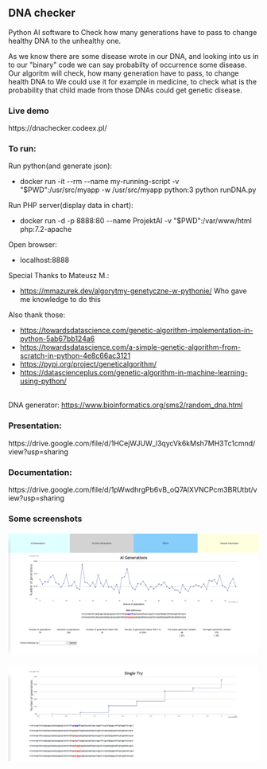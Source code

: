 <h2>DNA checker</h2>
Python AI software to Check how many generations have to pass to change healthy DNA to the unhealthy one.

<p> As we know there are some disease wrote in our DNA, and looking into us in to our "binary" code we can say probabilty of occurrence some disease. Our algoritm will check, how many generation have to pass, to change health DNA to  We could use it for example in medicine, to check what is the probability that child made from those DNAs could get genetic disease.</p>

<h3> Live demo</h3>
https://dnachecker.codeex.pl/

<h3> To run: </h3>
Run python(and generate json):

- docker run -it --rm --name my-running-script -v "$PWD":/usr/src/myapp -w /usr/src/myapp python:3 python runDNA.py


Run PHP server(display data in chart):
- docker run -d -p 8888:80 --name ProjektAI -v "$PWD":/var/www/html php:7.2-apache

Open browser:
- localhost:8888


Special Thanks to Mateusz M.:
- https://mmazurek.dev/algorytmy-genetyczne-w-pythonie/
Who gave me knowledge to do this

Also thank those:
- https://towardsdatascience.com/genetic-algorithm-implementation-in-python-5ab67bb124a6
- https://towardsdatascience.com/a-simple-genetic-algorithm-from-scratch-in-python-4e8c66ac3121
- https://pypi.org/project/geneticalgorithm/
- https://datascienceplus.com/genetic-algorithm-in-machine-learning-using-python/

<br /> DNA generator: https://www.bioinformatics.org/sms2/random_dna.html
<br />

<h3>Presentation: </h3>
https://drive.google.com/file/d/1HCejWJUW_l3qycVk6kMsh7MH3Tc1cmnd/view?usp=sharing
<h3>Documentation: </h3>
https://drive.google.com/file/d/1pWwdhrgPb6vB_oQ7AlXVNCPcm3BRUtbt/view?usp=sharing
<h3>Some screenshots</h3>
<img src="readme/mainChart.png">
<br />
<br />
<img src="readme/DetailedChart.png">
<br />
<br />
